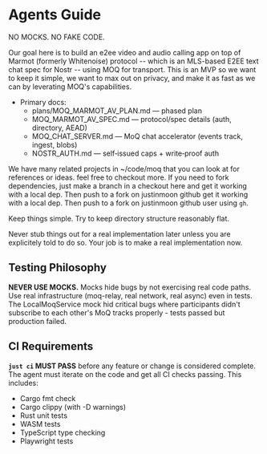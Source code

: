 # Agents Guide

NO MOCKS. NO FAKE CODE.

Our goal here is to build an e2ee video and audio calling app on top of Marmot (formerly Whitenoise) protocol -- which is an MLS-based E2EE text chat spec for Nostr -- using MOQ for transport. This is an MVP so we want to keep it simple, we want to max out on privacy, and make it as fast as we can by leverating MOQ's capabilities.

- Primary docs:
  - plans/MOQ_MARMOT_AV_PLAN.md — phased plan
  - MOQ_MARMOT_AV_SPEC.md — protocol/spec details (auth, directory, AEAD)
  - MOQ_CHAT_SERVER.md — MoQ chat accelerator (events track, ingest, blobs)
  - NOSTR_AUTH.md — self‑issued caps + write‑proof auth

We have many related projects in ~/code/moq that you can look at for references or ideas. feel free to checkout more. If you need to fork dependencies, just make a branch in a checkout here and get it working with a local dep. Then push to a fork on justinmoon github get it working with a local dep. Then push to a fork on justinmoon github user using `gh`.

Keep things simple. Try to keep directory structure reasonably flat.

Never stub things out for a real implementation later unless you are explicitely told to do so. Your job is to make a real implementation now.

## Testing Philosophy

**NEVER USE MOCKS.** Mocks hide bugs by not exercising real code paths. Use real infrastructure (moq-relay, real network, real async) even in tests. The LocalMoqService mock hid critical bugs where participants didn't subscribe to each other's MoQ tracks properly - tests passed but production failed.

## CI Requirements

**`just ci` MUST PASS** before any feature or change is considered complete. The agent must iterate on the code and get all CI checks passing. This includes:

- Cargo fmt check
- Cargo clippy (with -D warnings)
- Rust unit tests
- WASM tests
- TypeScript type checking
- Playwright tests
